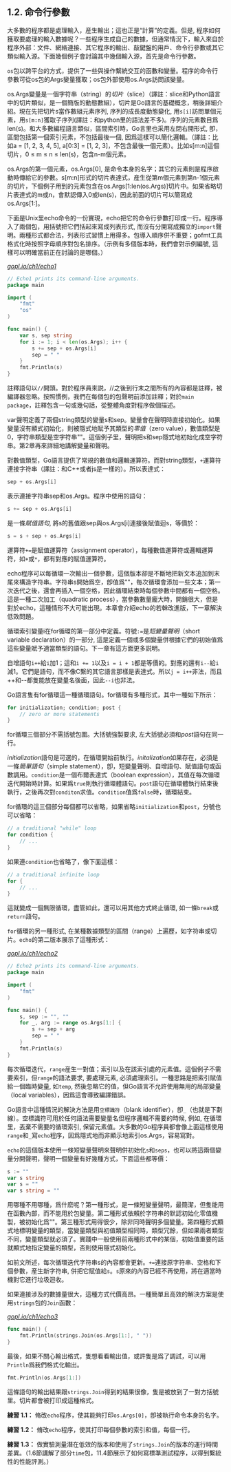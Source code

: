 ## 1.2. 命令行參數

大多數的程序都是處理輸入，産生輸出；這也正是“計算”的定義。但是, 程序如何獲取要處理的輸入數據呢？一些程序生成自己的數據，但通常情況下，輸入來自於程序外部：文件、網絡連接、其它程序的輸出、敲鍵盤的用戶、命令行參數或其它類似輸入源。下面幾個例子會討論其中幾個輸入源，首先是命令行參數。

`os`包以跨平台的方式，提供了一些與操作繫統交互的函數和變量。程序的命令行參數可從os包的Args變量獲取；os包外部使用os.Args訪問該變量。

os.Args變量是一個字符串（string）的*切片*（slice）（譯註：slice和Python語言中的切片類似，是一個簡版的動態數組），切片是Go語言的基礎概念，稍後詳細介紹。現在先把切片s當作數組元素序列, 序列的成長度動態變化, 用`s[i]`訪問單個元素，用`s[m:n]`獲取子序列(譯註：和python里的語法差不多)。序列的元素數目爲len(s)。和大多數編程語言類似，區間索引時，Go言里也采用左閉右開形式, 卽，區間包括第一個索引元素，不包括最後一個, 因爲這樣可以簡化邏輯。（譯註：比如a = [1, 2, 3, 4, 5], a[0:3] = [1, 2, 3]，不包含最後一個元素）。比如s[m:n]這個切片，0 ≤ m ≤ n ≤ len(s)，包含n-m個元素。

os.Args的第一個元素，os.Args[0], 是命令本身的名字；其它的元素則是程序啟動時傳給它的參數。s[m:n]形式的切片表達式，産生從第m個元素到第n-1個元素的切片，下個例子用到的元素包含在os.Args[1:len(os.Args)]切片中。如果省略切片表達式的m或n，會默認傳入0或len(s)，因此前面的切片可以簡寫成os.Args[1:]。

下面是Unix里echo命令的一份實現，echo把它的命令行參數打印成一行。程序導入了兩個包，用括號把它們括起來寫成列表形式, 而沒有分開寫成獨立的`import`聲明。兩種形式都合法，列表形式習慣上用得多。包導入順序併不重要；gofmt工具格式化時按照字母順序對包名排序。（示例有多個版本時，我們會對示例編號, 這樣可以明確當前正在討論的是哪個。）

<u><i>gopl.io/ch1/echo1</i></u>
```go
// Echo1 prints its command-line arguments.
package main

import (
	"fmt"
	"os"
)

func main() {
	var s, sep string
	for i := 1; i < len(os.Args); i++ {
		s += sep + os.Args[i]
		sep = " "
	}
	fmt.Println(s)
}
```

註釋語句以`//`開頭。對於程序員來説，//之後到行末之間所有的內容都是註釋，被編譯器忽略。按照慣例，我們在每個包的包聲明前添加註釋；對於`main package`，註釋包含一句或幾句話，從整體角度對程序做個描述。

var聲明定義了兩個string類型的變量s和sep。變量會在聲明時直接初始化。如果變量沒有顯式初始化，則被隱式地賦予其類型的*零值*（zero value），數值類型是0，字符串類型是空字符串""。這個例子里，聲明把s和sep隱式地初始化成空字符串。第2章再來詳細地講解變量和聲明。

對數值類型，Go語言提供了常規的數值和邏輯運算符。而對string類型，`+`運算符連接字符串（譯註：和C++或者js是一樣的）。所以表達式：

```go
sep + os.Args[i]
```

表示連接字符串sep和os.Args。程序中使用的語句：

```go
s += sep + os.Args[i]
```

是一條*賦值語句*, 將s的舊值跟sep與os.Args[i]連接後賦值迴s，等價於：

```go
s = s + sep + os.Args[i]
```

運算符`+=`是賦值運算符（assignment operator），每種數值運算符或邏輯運算符，如`+`或`*`，都有對應的賦值運算符。

echo程序可以每循環一次輸出一個參數，這個版本卻是不斷地把新文本追加到末尾來構造字符串。字符串s開始爲空，卽值爲""，每次循環會添加一些文本；第一次迭代之後，還會再插入一個空格，因此循環結束時每個參數中間都有一個空格。這是一種二次加工（quadratic process），當參數數量龐大時，開銷很大，但是對於echo，這種情形不大可能出現。本章會介紹echo的若榦改進版，下一章解決低效問題。

循環索引變量i在for循環的第一部分中定義。符號`:=`是*短變量聲明*（short variable declaration）的一部分, 這是定義一個或多個變量併根據它們的初始值爲這些變量賦予適當類型的語句。下一章有這方面更多説明。

自增語句`i++`給`i`加1；這和`i += 1`以及`i = i + 1`都是等價的。對應的還有`i--`給`i`減1。它們是語句，而不像C繫的其它語言那樣是表達式。所以`j = i++`非法，而且++和--都隻能放在變量名後面，因此`--i`也非法。

Go語言隻有for循環這一種循環語句。for循環有多種形式，其中一種如下所示：

```go
for initialization; condition; post {
	// zero or more statements
}
```

for循環三個部分不需括號包圍。大括號強製要求, 左大括號必須和*post*語句在同一行。

*initialization*語句是可選的，在循環開始前執行。*initalization*如果存在，必須是一條*簡單語句*（simple statement），卽，短變量聲明、自增語句、賦值語句或函數調用。`condition`是一個布爾表達式（boolean expression），其值在每次循環迭代開始時計算。如果爲`true`則執行循環體語句。`post`語句在循環體執行結束後執行，之後再次對`conditon`求值。`condition`值爲`false`時，循環結束。

for循環的這三個部分每個都可以省略，如果省略`initialization`和`post`，分號也可以省略：

```go
// a traditional "while" loop
for condition {
	// ...
}
```

如果連`condition`也省略了，像下面這樣：

```go
// a traditional infinite loop
for {
	// ...
}
```

這就變成一個無限循環，盡管如此，還可以用其他方式終止循環, 如一條`break`或`return`語句。

`for`循環的另一種形式, 在某種數據類型的區間（range）上遍歷，如字符串或切片。`echo`的第二版本展示了這種形式：

<u><i>gopl.io/ch1/echo2</i></u>
```go
// Echo2 prints its command-line arguments.
package main

import (
	"fmt"
)

func main() {
	s, sep := "", ""
	for _, arg := range os.Args[1:] {
		s += sep + arg
		sep = " "
	}
	fmt.Println(s)
}
```

每次循環迭代，`range`産生一對值；索引以及在該索引處的元素值。這個例子不需要索引，但`range`的語法要求, 要處理元素, 必須處理索引。一種思路是把索引賦值給一個臨時變量, 如`temp`, 然後忽略它的值，但Go語言不允許使用無用的局部變量（local variables），因爲這會導致編譯錯誤。

Go語言中這種情況的解決方法是用`空標識符`（blank identifier），卽`_`（也就是下劃線）。空標識符可用於任何語法需要變量名但程序邏輯不需要的時候, 例如, 在循環里，丟棄不需要的循環索引, 保留元素值。大多數的Go程序員都會像上面這樣使用`range`和`_`寫`echo`程序，因爲隱式地而非顯示地索引os.Args，容易寫對。

`echo`的這個版本使用一條短變量聲明來聲明併初始化`s`和`seps`，也可以將這兩個變量分開聲明，聲明一個變量有好幾種方式，下面這些都等價：

```go
s := ""
var s string
var s = ""
var s string = ""
```

用哪種不用哪種，爲什麽呢？第一種形式，是一條短變量聲明，最簡潔，但隻能用在函數內部，而不能用於包變量。第二種形式依賴於字符串的默認初始化零值機製，被初始化爲""。第三種形式用得很少，除非同時聲明多個變量。第四種形式顯式地標明變量的類型，當變量類型與初值類型相同時，類型冗餘，但如果兩者類型不同，變量類型就必須了。實踐中一般使用前兩種形式中的某個，初始值重要的話就顯式地指定變量的類型，否則使用隱式初始化。

如前文所述，每次循環迭代字符串s的內容都會更新。`+=`連接原字符串、空格和下個參數，産生新字符串, 併把它賦值給`s`。`s`原來的內容已經不再使用，將在適當時機對它進行垃圾迴收。

如果連接涉及的數據量很大，這種方式代價高昂。一種簡單且高效的解決方案是使用`strings`包的`Join`函數：

<u><i>gopl.io/ch1/echo3</i></u>
```go
func main() {
	fmt.Println(strings.Join(os.Args[1:], " "))
}
```

最後，如果不關心輸出格式，隻想看看輸出值，或許隻是爲了調試，可以用`Println`爲我們格式化輸出。

```go
fmt.Println(os.Args[1:])
```

這條語句的輸出結果跟`strings.Join`得到的結果很像，隻是被放到了一對方括號里。切片都會被打印成這種格式。

**練習 1.1：** 脩改`echo`程序，使其能夠打印`os.Args[0]`，卽被執行命令本身的名字。

**練習 1.2：** 脩改`echo`程序，使其打印每個參數的索引和值，每個一行。

**練習 1.3：** 做實驗測量潛在低效的版本和使用了`strings.Join`的版本的運行時間差異。（1.6節講解了部分`time`包，11.4節展示了如何寫標準測試程序，以得到繫統性的性能評測。）
